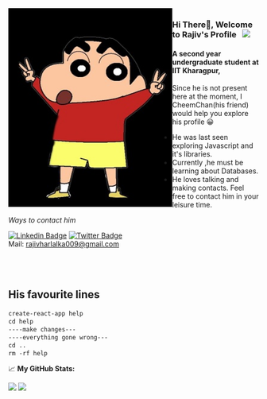 <img align="left" alt="GIF" src="https://github.com/rajivharlalka/rajivharlalka/blob/master/assets/hello.jpg" width="330" height="400" />

### Hi There👋, Welcome to Rajiv's Profile &nbsp; ![](https://visitor-badge.glitch.me/badge?page_id=rajivharlalka.rajivharlalka-1)

#### A second year undergraduate student at IIT Kharagpur,

Since he is not present here at the moment, I CheemChan(his friend) would help you explore his profile 😀

- He was last seen exploring Javascript and it's libraries.
- Currently ,he must be learning about Databases.
- He loves talking and making contacts. Feel free to contact him in your leisure time.

_Ways to contact him_

[![Linkedin Badge](https://img.shields.io/badge/-LinkedIn-0e76a8?style=flat-square&logo=Linkedin&logoColor=white)](https://linkedin.com/in/rajivharlalka009)
[![Twitter Badge](https://img.shields.io/badge/-Twitter-00acee?style=flat-square&logo=Twitter&logoColor=white)](https://twitter.com/TheRajiv_)
<br/>
Mail: rajivharlalka009@gmail.com 
<br /><br /><br /><br />

## His favourite lines

```shell 
create-react-app help
cd help
----make changes---
----everything gone wrong---
cd ..
rm -rf help
```


📈 **My GitHub Stats:**

<p>
  <img height="180em" src="https://github-readme-stats.vercel.app/api?username=rajivharlalka&show_icons=true&hide_border=true&&count_private=true&include_all_commits=true" />
  <img   height="180em" src="https://github-readme-stats.vercel.app/api/top-langs/?username=rajivharlalka&show_icons=true&hide_border=true&layout=compact&langs_count=8"/>
</p>
